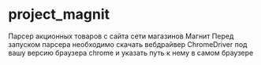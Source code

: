 # project_magnit
Парсер акционных товаров с сайта сети магазинов Магнит
Перед запуском парсера необходимо скачать вебдрайвер  ChromeDriver под вашу версию браузера chrome и указать путь к нему в самом браузере
